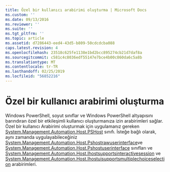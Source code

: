 ```yaml
---
title: Özel bir kullanıcı arabirimi oluşturma | Microsoft Docs
ms.custom: ''
ms.date: 09/13/2016
ms.reviewer: ''
ms.suite: ''
ms.tgt_pltfrm: ''
ms.topic: article
ms.assetid: d7286443-eed4-43d5-b809-50cdcdcba088
caps.latest.revision: 4
ms.openlocfilehash: 23518c625fe1138e1bd2bcc895274cb21d7daf8a
ms.sourcegitcommit: c581c4c8036edf55147e7bce4b00c860da6c5a8b
ms.translationtype: MT
ms.contentlocale: tr-TR
ms.lasthandoff: 02/25/2019
ms.locfileid: "56852216"
---
```

# <a name="creating-a-custom-user-interface"></a>Özel bir kullanıcı arabirimi oluşturma

Windows PowerShell, soyut sınıflar ve Windows PowerShell altyapısını barındıran özel bir etkileşimli kullanıcı oluşturmanıza izin arabirimleri sağlar. Özel bir kullanıcı Arabirimi oluşturmak için uygulamanız gereken [System.Management.Automation.Host.PSHost](/dotnet/api/System.Management.Automation.Host.PSHost) sınıfı. İsteğe bağlı olarak, aynı zamanda uygulayabileceğiniz [System.Management.Automation.Host.Pshostrawuserinterface](/dotnet/api/System.Management.Automation.Host.PSHostRawUserInterface)ve [System.Management.Automation.Host.Pshostuserinterface](/dotnet/api/System.Management.Automation.Host.PSHostUserInterface) sınıfları ve [System.Management.Automation.Host.Ihostsupportsinteractivesession](/dotnet/api/System.Management.Automation.Host.IHostSupportsInteractiveSession) ve [System.Management.Automation.Host.Ihostuisupportsmultiplechoiceselection](/dotnet/api/System.Management.Automation.Host.IHostUISupportsMultipleChoiceSelection) arabirimleri.
